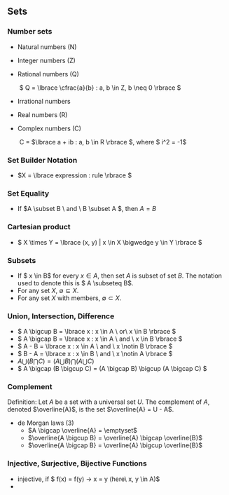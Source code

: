 ## Sets

### Number sets

- Natural numbers (N)

- Integer numbers (Z)

- Rational numbers (Q)

  ​	$ Q = \lbrace \cfrac{a}{b} : a, b \in Z, b \neq 0 \rbrace $

- Irrational numbers

- Real numbers (R)

- Complex numbers (C)

  ​	C = $\lbrace a + ib : a, b \in R \rbrace $, where $ i^2 = -1$

### Set Builder Notation

- $X = \lbrace expression : rule \rbrace $

### Set Equality

- If $A \subset B \ and \ B \subset A $, then $A = B$

### Cartesian product

- $ X \times Y = \lbrace (x, y) | x \in X \bigwedge y \in Y \rbrace $

### Subsets

- If $ x \in B$ for every $x \in A$, then set $A$ is subset of set $B$. The notation used to denote this is $ A \subseteq B$.
- For any set $X$, $\emptyset \subseteq X$.
- For any set $X$ with members, $\emptyset \subset X$. 

### Union, Intersection, Difference

- $ A \bigcup B = \lbrace x : x \in A  \ or\  x \in B \rbrace $
- $ A \bigcap B = \lbrace x : x \in A \ and \ x \in B \rbrace $
- $ A - B = \lbrace x : x \in A \ and \ x \notin B \rbrace $
- $ B - A = \lbrace x : x \in B \ and \ x \notin A \rbrace $
- $A \bigcup (B \bigcap C) = (A \bigcup B) \bigcap (A \bigcup C)$
- $ A \bigcap (B \bigcup C) = (A \bigcap B) \bigcup (A \bigcap C) $

### Complement

Definition: Let $A$ be a set with a universal set $U$. The complement of $A$, denoted $\overline{A}$, is the set $\overline{A} = U - A$.

- de Morgan laws (3)
  - $A \bigcap \overline{A} = \emptyset$
  - $\overline{A \bigcup B} = \overline{A} \bigcap \overline{B}$
  - $\overline{A \bigcap B} = \overline{A} \bigcup \overline{B}$

### Injective, Surjective, Bijective Functions

- injective, if $ f(x) = f(y) -> x = y (here\ x, y \in A)$
- ​